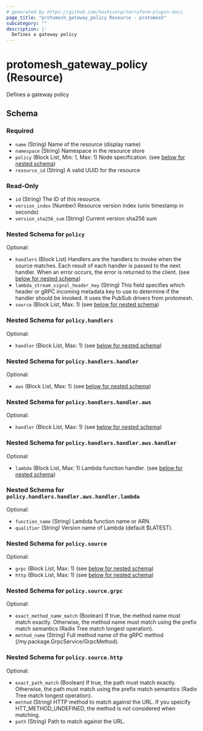 ```yaml
---
# generated by https://github.com/hashicorp/terraform-plugin-docs
page_title: "protomesh_gateway_policy Resource - protomesh"
subcategory: ""
description: |-
  Defines a gateway policy
---
```


# protomesh_gateway_policy (Resource)

Defines a gateway policy



<!-- schema generated by tfplugindocs -->
## Schema

### Required

- `name` (String) Name of the resource (display name)
- `namespace` (String) Namespace in the resource store
- `policy` (Block List, Min: 1, Max: 1) Node specification. (see [below for nested schema](#nestedblock--policy))
- `resource_id` (String) A valid UUID for the resource

### Read-Only

- `id` (String) The ID of this resource.
- `version_index` (Number) Resource version index (unix timestamp in seconds)
- `version_sha256_sum` (String) Current version sha256 sum

<a id="nestedblock--policy"></a>
### Nested Schema for `policy`

Optional:

- `handlers` (Block List) Handlers are the handlers to invoke when the source matches.  Each result of each handler is passed to the next handler.  When an error occurs, the error is returned to the client. (see [below for nested schema](#nestedblock--policy--handlers))
- `lambda_stream_signal_header_key` (String) This field specifies which header or gRPC incoming metadata key to use  to determine if the handler should be invoked.  It uses the PubSub drivers from protomesh.
- `source` (Block List, Max: 1) (see [below for nested schema](#nestedblock--policy--source))

<a id="nestedblock--policy--handlers"></a>
### Nested Schema for `policy.handlers`

Optional:

- `handler` (Block List, Max: 1) (see [below for nested schema](#nestedblock--policy--handlers--handler))

<a id="nestedblock--policy--handlers--handler"></a>
### Nested Schema for `policy.handlers.handler`

Optional:

- `aws` (Block List, Max: 1) (see [below for nested schema](#nestedblock--policy--handlers--handler--aws))

<a id="nestedblock--policy--handlers--handler--aws"></a>
### Nested Schema for `policy.handlers.handler.aws`

Optional:

- `handler` (Block List, Max: 1) (see [below for nested schema](#nestedblock--policy--handlers--handler--aws--handler))

<a id="nestedblock--policy--handlers--handler--aws--handler"></a>
### Nested Schema for `policy.handlers.handler.aws.handler`

Optional:

- `lambda` (Block List, Max: 1) Lambda function handler. (see [below for nested schema](#nestedblock--policy--handlers--handler--aws--handler--lambda))

<a id="nestedblock--policy--handlers--handler--aws--handler--lambda"></a>
### Nested Schema for `policy.handlers.handler.aws.handler.lambda`

Optional:

- `function_name` (String) Lambda function name or ARN.
- `qualifier` (String) Version name of Lambda (default $LATEST).






<a id="nestedblock--policy--source"></a>
### Nested Schema for `policy.source`

Optional:

- `grpc` (Block List, Max: 1) (see [below for nested schema](#nestedblock--policy--source--grpc))
- `http` (Block List, Max: 1) (see [below for nested schema](#nestedblock--policy--source--http))

<a id="nestedblock--policy--source--grpc"></a>
### Nested Schema for `policy.source.grpc`

Optional:

- `exact_method_name_match` (Boolean) If true, the method name must match exactly.  Otherwise, the method name must match using the prefix match semantics (Radix Tree match longest operation).
- `method_name` (String) Full method name of the gRPC method (/my.package.GrpcService/GrpcMethod).


<a id="nestedblock--policy--source--http"></a>
### Nested Schema for `policy.source.http`

Optional:

- `exact_path_match` (Boolean) If true, the path must match exactly.  Otherwise, the path must match using the prefix match semantics (Radix Tree match longest operation).
- `method` (String) HTTP method to match against the URL.  If you speicify HTT_METHOD_UNDEFINED, the method is not considered when  matching.
- `path` (String) Path to match against the URL.


